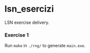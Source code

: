 # lsn_esercizi
LSN exercise delivery.

### Exercise 1

Run `make` in `./rng/` to generate `main.exe`. 

